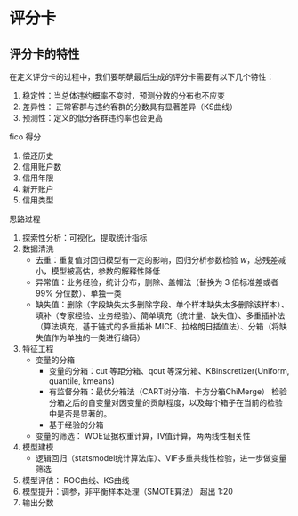 # 评分卡

## 评分卡的特性

在定义评分卡的过程中，我们要明确最后生成的评分卡需要有以下几个特性：

1. 稳定性：当总体违约概率不变时，预测分数的分布也不应变
2. 差异性： 正常客群与违约客群的分数具有显著差异（KS曲线）
3. 预测性：定义的低分客群违约率也会更高

fico 得分

1. 偿还历史
2. 信用账户数
3. 信用年限
4. 新开账户
5. 信用类型

思路过程

1. 探索性分析：可视化，提取统计指标
2. 数据清洗
   - 去重：重复值对回归模型有一定的影响，回归分析参数检验 $w$，总残差减小，模型被高估，参数的解释性降低
   - 异常值：业务经验，统计分布，删除、盖帽法（替换为 3 倍标准差或者 99% 分位数）、单独一类
   - 缺失值：删除（字段缺失太多删除字段、单个样本缺失太多删除该样本）、填补（专家经验、业务经验）、简单填充（统计量、缺失值）、多重插补法（算法填充，基于链式的多重插补 MICE、拉格朗日插值法）、分箱（将缺失值作为单独的一类进行编码）
3. 特征工程
   - 变量的分箱
     - 变量的分箱：cut 等距分箱、qcut 等深分箱、KBinscretizer(Uniform, quantile, kmeans)
     - 有监督分箱：最优分箱法（CART树分箱、卡方分箱ChiMerge） 检验分箱之后的自变量对因变量的贡献程度，以及每个箱子在当前的检验中是否是显著的。
     - 基于经验的分箱
   - 变量的筛选： WOE证据权重计算，IV值计算，两两线性相关性
4. 模型建模
   - 逻辑回归（statsmodel统计算法库）、VIF多重共线性检验，进一步做变量筛选
5. 模型评估： ROC曲线、KS曲线
6. 模型提升：调参，非平衡样本处理（SMOTE算法） 超出 1:20
7. 输出分数
